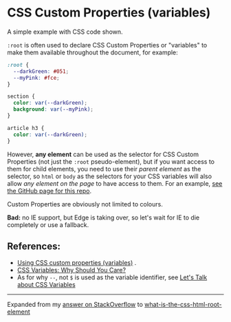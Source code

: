 # CSS Custom Properties (variables)

A simple example with CSS code shown.

`:root` is often used to declare CSS Custom Properties or "variables" to make them available throughout the document, for example:

```CSS
:root {
  --darkGreen: #051;
  --myPink: #fce;
}

section {
  color: var(--darkGreen);
  background: var(--myPink);
}

article h3 {
  color: var(--darkGreen);
}
```

However, **any element** can be used as the selector for CSS Custom Properties (not just the `:root` pseudo-element), but if you want access to them for child elements, you need to use their *parent element* as the selector, so `html` or `body` as the selectors for your CSS variables will also allow *any element on the page* to have access to them. For an example, [see the GitHub page for this repo](https://daveeveritt.github.io/css-custom-properties/).

Custom Properties are obviously not limited to colours.

**Bad:** no IE support, but Edge is taking over, so let's wait for IE to die completely or use a fallback.

## References:

- [Using CSS custom properties (variables)](https://developer.mozilla.org/en-US/docs/Web/CSS/Using_CSS_variables) . 
- [CSS Variables: Why Should You Care?](https://developers.google.com/web/updates/2016/02/css-variables-why-should-you-care)
- As for why `--`, not `$` is used as the variable identifier, see [Let's Talk about CSS Variables](https://www.xanthir.com/blog/b4KT0)

---
Expanded from my [answer on StackOverflow](https://stackoverflow.com/a/48597520/123033) to [what-is-the-css-html-root-element](https://stackoverflow.com/questions/3916824/what-is-the-css-html-root-element/)
